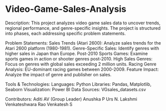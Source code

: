 # Video-Game-Sales-Analysis

Description:
This project analyzes video game sales data to uncover trends, regional performance, and genre-specific insights. The project is structured into phases, each addressing specific problem statements.

Problem Statements:
Sales Trends (Atari 2600): Analyze sales trends for the Atari 2600 platform (1980-1981).
Genre-Specific Sales: Identify genres with higher sales in Japan than Europe.
Post-2010 Sports Games: Examine sports games in action or shooter genres post-2010.
High Sales Genres: Focus on genres with global sales exceeding 2 million units.
Racing Genre Analysis: EU-dominant racing games between 2000-2009.
Feature Impact: Analyze the impact of genre and publisher on sales.


Tools & Technologies:
Languages: Python
Libraries: Pandas, Matplotlib, Seaborn
Visualization: Power BI
Data Sources: VGsales_datasets.csv

Contributors:
Aditi AV (Group Leader)
Anushka P Urs
N. Lakshmi Venkateshwara Rao
Venkatesh S
